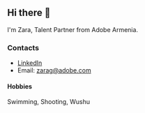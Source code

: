 
## Hi there 👋
I'm Zara, Talent Partner from Adobe Armenia. 

### Contacts
- [LinkedIn](https://www.linkedin.com/in/zara-grigoryan-550865129/)
- Email: zarag@adobe.com

#### Hobbies
Swimming, Shooting, Wushu 


<!--
**ZaraRec/ZaraRec** is a ✨ _special_ ✨ repository because its `README.md` (this file) appears on your GitHub profile.

Here are some ideas to get you started:

- 🔭 I’m currently working on ...
- 🌱 I’m currently learning ...
- 👯 I’m looking to collaborate on ...
- 🤔 I’m looking for help with ...
- 💬 Ask me about ...
- 📫 How to reach me: ...
- 😄 Pronouns: ...
- ⚡ Fun fact: ...
-->

